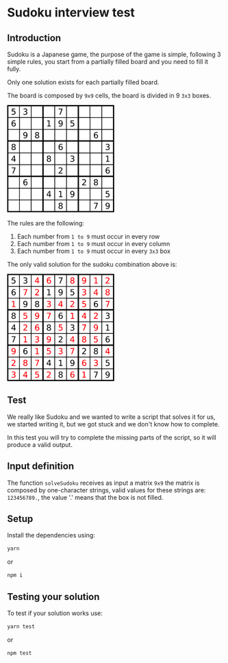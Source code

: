 # Sudoku interview test

## Introduction

Sudoku is a Japanese game, the purpose of the game is simple, following 3 simple rules,
you start from a partially filled board and you need to fill it fully.

Only one solution exists for each partially filled board.

The board is composed by `9x9` cells, the board is divided in 9 `3x3` boxes.

![img.png](img.png)

The rules are the following:

1. Each number from `1 to 9` must occur in every row
2. Each number from `1 to 9` must occur in every column
3. Each number from `1 to 9` must occur in every `3x3` box

The only valid solution for the sudoku combination above is:

![img_1.png](img_1.png)

## Test

We really like Sudoku and we wanted to write a script that solves it for us, we started writing it, but we got stuck and
we don't know how to complete.

In this test you will try to complete the missing parts of the script, so it will produce a valid output.

## Input definition

The function `solveSudoku` receives as input a matrix `9x9` the matrix is composed by one-character strings,
valid values for these strings are: `123456789.`, the value '.' means that the box is not filled.

## Setup

Install the dependencies using:

```bash
yarn
```

or 

```bash
npm i
```

## Testing your solution

To test if your solution works use:

```bash
yarn test
```

or 

```bash
npm test
```